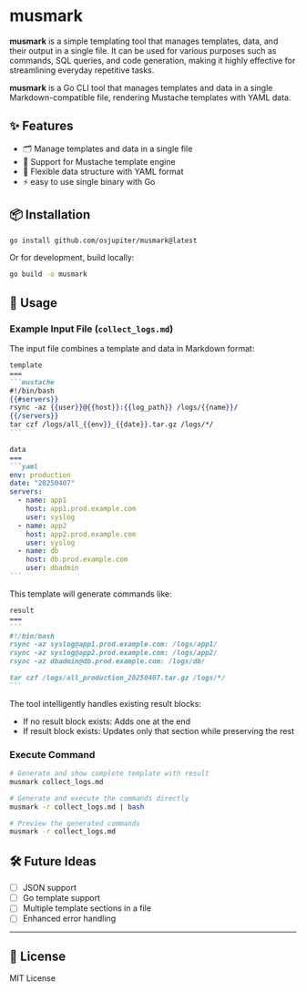 # musmark

**musmark** is a simple templating tool that manages templates, data, and their output in a single file. It can be used for various purposes such as commands, SQL queries, and code generation, making it highly effective for streamlining everyday repetitive tasks.


**musmark** is a Go CLI tool that manages templates and data in a single Markdown-compatible file, rendering Mustache templates with YAML data.



## ✨ Features

- 🗂️ Manage templates and data in a single file
- 🧠 Support for Mustache template engine
- 📄 Flexible data structure with YAML format
- ⚡ easy to use single binary with Go




## 📦 Installation

```bash
go install github.com/osjupiter/musmark@latest
```

Or for development, build locally:

```bash
go build -o musmark
```



## 🧪 Usage

### Example Input File (`collect_logs.md`)

The input file combines a template and data in Markdown format:

````markdown
template
===
```mustache
#!/bin/bash
{{#servers}}
rsync -az {{user}}@{{host}}:{{log_path}} /logs/{{name}}/
{{/servers}}
tar czf /logs/all_{{env}}_{{date}}.tar.gz /logs/*/
```

data
===
```yaml
env: production
date: "20250407"
servers:
  - name: app1
    host: app1.prod.example.com
    user: syslog
  - name: app2
    host: app2.prod.example.com
    user: syslog
  - name: db
    host: db.prod.example.com
    user: dbadmin
```
````

This template will generate commands like:

````markdown
result
===
```
#!/bin/bash
rsync -az syslog@app1.prod.example.com: /logs/app1/
rsync -az syslog@app2.prod.example.com: /logs/app2/
rsync -az dbadmin@db.prod.example.com: /logs/db/

tar czf /logs/all_production_20250407.tar.gz /logs/*/
```
````

The tool intelligently handles existing result blocks:
- If no result block exists: Adds one at the end
- If result block exists: Updates only that section while preserving the rest

### Execute Command

```bash
# Generate and show complete template with result
musmark collect_logs.md

# Generate and execute the commands directly
musmark -r collect_logs.md | bash

# Preview the generated commands
musmark -r collect_logs.md
```



## 🛠 Future Ideas

- [ ] JSON support
- [ ] Go template support
- [ ] Multiple template sections in a file
- [ ] Enhanced error handling

---

## 📄 License

MIT License
